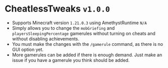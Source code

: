 # CheatlessTweaks `v1.0.0`
* Supports Minecraft version `1.21.0.3` using AmethystRuntime `N/A`
* Simply allows you to change the `mobGriefing` and `playersSleepingPercentage` gamerules without turning on cheats and without disabling achievements.
* You must make the changes with the `/gamerule` command, as there is no GUI option yet.
* More gamerules can be added if there is enough demand. Just make an issue if you have a gamerule you think should be added.
